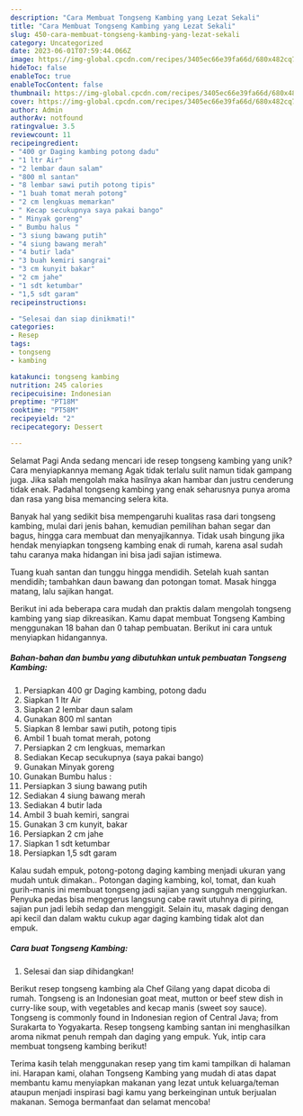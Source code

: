 ```yaml
---
description: "Cara Membuat Tongseng Kambing yang Lezat Sekali"
title: "Cara Membuat Tongseng Kambing yang Lezat Sekali"
slug: 450-cara-membuat-tongseng-kambing-yang-lezat-sekali
category: Uncategorized
date: 2023-06-01T07:59:44.066Z
image: https://img-global.cpcdn.com/recipes/3405ec66e39fa66d/680x482cq70/tongseng-kambing-foto-resep-utama.jpg
hideToc: false
enableToc: true
enableTocContent: false
thumbnail: https://img-global.cpcdn.com/recipes/3405ec66e39fa66d/680x482cq70/tongseng-kambing-foto-resep-utama.jpg
cover: https://img-global.cpcdn.com/recipes/3405ec66e39fa66d/680x482cq70/tongseng-kambing-foto-resep-utama.jpg
author: Admin
authorAv: notfound
ratingvalue: 3.5
reviewcount: 11
recipeingredient:
- "400 gr Daging kambing potong dadu"
- "1 ltr Air"
- "2 lembar daun salam"
- "800 ml santan"
- "8 lembar sawi putih potong tipis"
- "1 buah tomat merah potong"
- "2 cm lengkuas memarkan"
- " Kecap secukupnya saya pakai bango"
- " Minyak goreng"
- " Bumbu halus "
- "3 siung bawang putih"
- "4 siung bawang merah"
- "4 butir lada"
- "3 buah kemiri sangrai"
- "3 cm kunyit bakar"
- "2 cm jahe"
- "1 sdt ketumbar"
- "1,5 sdt garam"
recipeinstructions:

- "Selesai dan siap dinikmati!"
categories:
- Resep
tags:
- tongseng
- kambing

katakunci: tongseng kambing 
nutrition: 245 calories
recipecuisine: Indonesian
preptime: "PT18M"
cooktime: "PT58M"
recipeyield: "2"
recipecategory: Dessert

---
```



Selamat Pagi Anda sedang mencari ide resep tongseng kambing yang unik? Cara menyiapkannya memang Agak tidak terlalu sulit namun tidak gampang juga. Jika salah mengolah maka hasilnya akan hambar dan justru cenderung tidak enak. Padahal tongseng kambing yang enak seharusnya punya aroma dan rasa yang bisa memancing selera kita.


Banyak hal yang sedikit bisa mempengaruhi kualitas rasa dari tongseng kambing, mulai dari jenis bahan, kemudian pemilihan bahan segar dan bagus, hingga cara membuat dan menyajikannya. Tidak usah bingung jika hendak menyiapkan tongseng kambing enak di rumah, karena asal sudah tahu caranya maka hidangan ini bisa jadi sajian istimewa.

Tuang kuah santan dan tunggu hingga mendidih. Setelah kuah santan mendidih; tambahkan daun bawang dan potongan tomat. Masak hingga matang, lalu sajikan hangat.


Berikut ini ada beberapa cara mudah dan praktis dalam mengolah tongseng kambing yang siap dikreasikan. Kamu dapat membuat Tongseng Kambing menggunakan 18 bahan dan 0 tahap pembuatan. Berikut ini cara untuk menyiapkan hidangannya.

<!--inarticleads1-->

##### Bahan-bahan dan bumbu yang dibutuhkan untuk pembuatan Tongseng Kambing:

1. Persiapkan 400 gr Daging kambing, potong dadu
1. Siapkan 1 ltr Air
1. Siapkan 2 lembar daun salam
1. Gunakan 800 ml santan
1. Siapkan 8 lembar sawi putih, potong tipis
1. Ambil 1 buah tomat merah, potong
1. Persiapkan 2 cm lengkuas, memarkan
1. Sediakan  Kecap secukupnya (saya pakai bango)
1. Gunakan  Minyak goreng
1. Gunakan  Bumbu halus :
1. Persiapkan 3 siung bawang putih
1. Sediakan 4 siung bawang merah
1. Sediakan 4 butir lada
1. Ambil 3 buah kemiri, sangrai
1. Gunakan 3 cm kunyit, bakar
1. Persiapkan 2 cm jahe
1. Siapkan 1 sdt ketumbar
1. Persiapkan 1,5 sdt garam


Kalau sudah empuk, potong-potong daging kambing menjadi ukuran yang mudah untuk dimakan.. Potongan daging kambing, kol, tomat, dan kuah gurih-manis ini membuat tongseng jadi sajian yang sungguh menggiurkan. Penyuka pedas bisa menggerus langsung cabe rawit utuhnya di piring, sajian pun jadi lebih sedap dan menggigit. Selain itu, masak daging dengan api kecil dan dalam waktu cukup agar daging kambing tidak alot dan empuk. 

<!--inarticleads2-->

##### Cara buat Tongseng Kambing:


1. Selesai dan siap dihidangkan!

Berikut resep tongseng kambing ala Chef Gilang yang dapat dicoba di rumah. Tongseng is an Indonesian goat meat, mutton or beef stew dish in curry-like soup, with vegetables and kecap manis (sweet soy sauce). Tongseng is commonly found in Indonesian region of Central Java; from Surakarta to Yogyakarta. Resep tongseng kambing santan ini menghasilkan aroma nikmat penuh rempah dan daging yang empuk. Yuk, intip cara membuat tongseng kambing berikut! 

Terima kasih telah menggunakan resep yang tim kami tampilkan di halaman ini. Harapan kami, olahan Tongseng Kambing yang mudah di atas dapat membantu kamu menyiapkan makanan yang lezat untuk keluarga/teman ataupun menjadi inspirasi bagi kamu yang berkeinginan untuk berjualan makanan. Semoga bermanfaat dan selamat mencoba!
